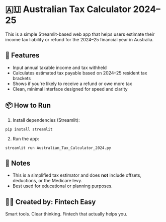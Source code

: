 
# 🇦🇺 Australian Tax Calculator 2024–25

This is a simple Streamlit-based web app that helps users estimate their income tax liability or refund for the 2024–25 financial year in Australia.

## 🔧 Features
- Input annual taxable income and tax withheld
- Calculates estimated tax payable based on 2024–25 resident tax brackets
- Shows if you're likely to receive a refund or owe more tax
- Clean, minimal interface designed for speed and clarity

## 📦 How to Run
1. Install dependencies (Streamlit):
```
pip install streamlit
```

2. Run the app:
```
streamlit run Australian_Tax_Calculator_2024.py
```

## 📌 Notes
- This is a simplified tax estimator and does **not** include offsets, deductions, or the Medicare levy.
- Best used for educational or planning purposes.

## 👨‍💻 Created by: Fintech Easy
Smart tools. Clear thinking. Fintech that actually helps you.
